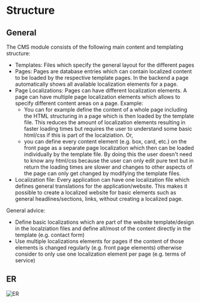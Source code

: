 # Structure

## General

The CMS module consists of the following main content and templating structure:

* Templates: Files which specify the general layout for the different pages
* Pages: Pages are database entries which can contain localized content to be loaded by the respective template pages. In the backend a page automatically shows all available localization elements for a page.
* Page Localizations: Pages can have different localization elements. A page can have multiple page localization elements which allows to specify different content areas on a page. Example:
    * You can for example define the content of a whole page including the HTML structuring in a page which is then loaded by the template file. This reduces the amount of localization elements resulting in faster loading times but requires the user to understand some basic html/css if this is part of the localziation. Or,
    * you can define every content element (e.g. box, card, etc.) on the front page as a separate page localization which then can be loaded individually by the template file. By doing this the user doesn't need to know any html/css because the user can only edit pure text but in return the loading times are slower and changes to other aspects of the page can only get changed by modifying the template files.
* Localization file: Every application can have one localization file which defines general translations for the application/website. This makes it possible to create a localized website for basic elements such as general headlines/sections, links, without creating a localized page.

General advice:

* Define basic localizations which are part of the website template/design in the localziation files and define all/most of the content directly in the template (e.g. contact form)
* Use multiple localizations elements for pages if the content of those elements is changed regularly (e.g. front page elements) otherwise consider to only use one localization element per page (e.g. terms of service)

## ER

![ER](Modules/CMS/Docs/Dev/img/er.png)
